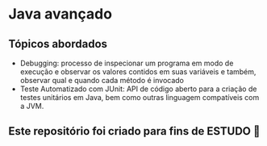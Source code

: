 <h1> Java avançado </h1>

<h2> Tópicos abordados </h2>
<ul> 
  <li> Debugging: processo de inspecionar um programa em modo de execução e observar os valores contidos em suas variáveis e também, observar qual e quando cada método é invocado </li>
  <li> Teste Automatizado com JUnit: API de código aberto para a criação de testes unitários em Java, bem como outras linguagem compatíveis com a JVM. </li>
 </ul>

<h2> Este repositório foi criado para fins de <strong> ESTUDO </strong> 🤝 </h2>
